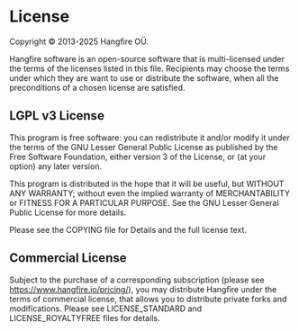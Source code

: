 License
========

Copyright © 2013-2025 Hangfire OÜ.

Hangfire software is an open-source software that is multi-licensed under the terms of the licenses listed in this file. Recipients may choose the terms under which they are want to use or distribute the software, when all the preconditions of a chosen license are satisfied.

LGPL v3 License
---------------

This program is free software: you can redistribute it and/or modify it under the terms of the GNU Lesser General Public License as published by the Free Software Foundation, either version 3 of the License, or (at your option) any later version.

This program is distributed in the hope that it will be useful, but WITHOUT ANY WARRANTY; without even the implied warranty of MERCHANTABILITY or FITNESS FOR A PARTICULAR PURPOSE. See the GNU Lesser General Public License for more details.

Please see the COPYING file for Details and the full license text.

Commercial License
------------------

Subject to the purchase of a corresponding subscription (please see https://www.hangfire.io/pricing/), you may distribute Hangfire under the terms of commercial license, that allows you to distribute private forks and modifications. Please see LICENSE_STANDARD and LICENSE_ROYALTYFREE files for details.
